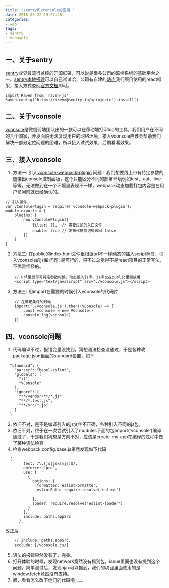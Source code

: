 ```yaml
---
title: 'sentry和vconsole的应用 '
date: 2018-08-22 19:27:28
categories: 
- web
tags:
- sentry
- vconsole
---
```

## 一、关于sentry
[sentry](https://sentry.io/welcome/)业界最流行监控的开源框架，可以说是很多公司的监控系统的基础平台之一。[sentry本地搭建](https://juejin.im/post/5b226cbe51882574d02f9f62)可以自己试试哈，公司有自建的[站点](https://sentry.xxxxxmobile.com/sentry/)我们项目使用的react框架，接入方式查阅[官方文档](https://docs.sentry.io/clients/javascript/integrations/react/)即可。
```
import Raven from 'raven-js'
Raven.config('https://<key>@sentry.io/<project>').install()
```
## 二、关于vconsole
[vconsole](https://github.com/Tencent/vConsole)是微信前端团队出的一款可以在移动端打印log的工具，我们用户在不同的几个国家，开发面临无法复现用户的网络环境，接入vconsole应该会帮助我们解决一部分定位问题的困难，所以接入试试效果，后期看看效果。

## 三、接入vconsole
1. 方法一: 引入[vconsole-webpack-plugin](https://github.com/diamont1001/vconsole-webpack-plugin)
   问题：我们想要线上带有特定参数的链接出console控制面板，这个只能区分不同的部署环境例如test、uat、live等等，无法做到在一个环境里表现不一样，webpack动态加载打包内容是在用户访问前就已经确认的。
```
// 引入插件
var vConsolePlugin = require('vconsole-webpack-plugin'); 
module.exports = {
    plugins: [
        new vConsolePlugin({
            filter: [],  // 需要过滤的入口文件
            enable: true // 发布代码前记得改回 false
        })
    ]
}
```
2. 方法二: 在public的index.html文件里根据url不一样动态的插入script标签，引入vconsole的js库
   问题: 是可行的，只不过总觉得不是react项目的正常写法，不优雅怪怪的。
```
    // url里面带有特定参数时候，动态插入js库，js库也在public里面放着
    <script type="text/javascript" src="./vconsole.js"></script>
```
3. 方法三: 用import在需要的时候引入vconsole的代码库
```
    // 在满足条件的时候
    import('./vconsole.js').then((VConsole) => {
        const vconsole = new VConsole()
        console.log(vconsole)
    })
```
## 四、vconsole问题
1. 代码编译不过，报错变量没找到，猜想语法检查没通过，于是各种改package.json里面的standard设置，如下
```
  "standard": {
    "parser": "babel-eslint",
    "globals": [
      "it",
      "VConsole"
    ],
    "ignore": [
      "**/vendor/**/*.js",
      "**/*.test.js",
      "**/src/*.js"
    ]
  }
```
2. 依旧不对，是不是编译引入的js文件不正确，各种引入不同的js包。
3. 依旧不对，终于在一次尝试引入了modules下面的包import('vconsole')编译通过了，于是我们猜想是方向不对，应该是create-my-app在编译的过程中做了某种[语法检查](https://stackoverflow.com/questions/50672331/failed-to-compile-create-react-app-due-to-lint-warnings-after-ejecting)
4. 检查webpack.config.base.js果然发现如下代码
```
  {
        test: /\.(js|jsx|mjs)$/,
        enforce: 'pre',
        use: [
          {
            options: {
              formatter: eslintFormatter,
              eslintPath: require.resolve('eslint')

            },
            loader: require.resolve('eslint-loader')
          }
        ],
        include: paths.appSrc
      },
```
  改正后
```
    // include: paths.appSrc,
    exclude: [/vconsole.js/]
```
5. 语法的报错果然没有了，完美。
6. 打开体验的时候，发现network竟然没有抓到包，issue里面也没有提到这个问题，简单测试后，发现ajax可以抓到，我们的项目里面使用的是window.fetch竟然没有支持。
7. 额，看看怎么改下他们的代码吧。。。。
      
   
   

